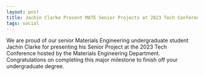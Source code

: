 ```yaml
---
layout: post
title: Jachin Clarke Present MATE Senior Projects at 2023 Tech Conference
tags: social
---
```


We are proud of our senior Materials Engineering undergraduate student Jachin Clarke for presenting his Senior Project at the 2023 Tech Conference hosted by the Materials Engineering Department. Congratulations on completing this major milestone to finish off your undergraduate degree.
